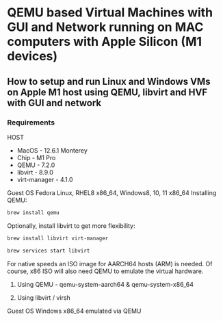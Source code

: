 # QEMU based Virtual Machines with GUI and Network running on MAC computers with Apple Silicon (M1 devices)         

## How to setup and run Linux and Windows VMs on Apple M1 host using QEMU, libvirt and HVF with GUI and network        

### Requirements

HOST
- MacOS - 12.6.1 Monterey
- Chip - M1 Pro
- QEMU - 7.2.0  
- libvirt - 8.9.0  
- virt-manager - 4.1.0  

Guest OS Fedora Linux, RHEL8 x86_64, Windows8, 10, 11 x86_64
Installing QEMU:

```sh
brew install qemu
```

Optionally, install libvirt to get more flexibility:

```sh
brew install libvirt virt-manager

brew services start libvirt
```

For native speeds an ISO image for AARCH64 hosts (ARM) is needed. Of course, x86 ISO will also need QEMU to emulate the virtual hardware.

1. Using QEMU - qemu-system-aarch64 & qemu-system-x86_64

2. Using libvirt / virsh


Guest OS Windows x86_64 emulated via QEMU    


